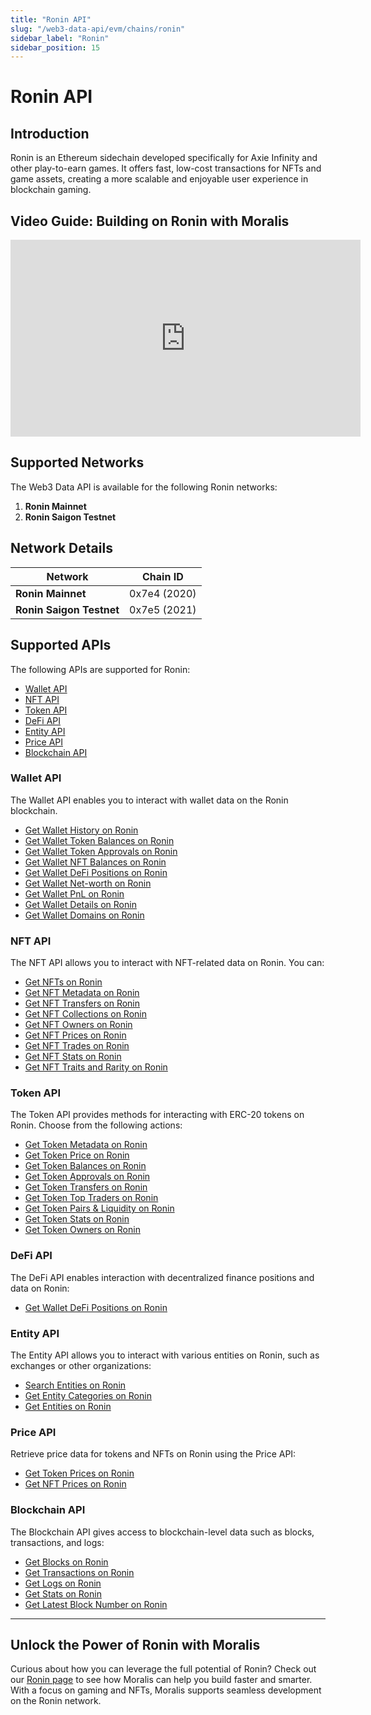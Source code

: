 ```yaml
---
title: "Ronin API"
slug: "/web3-data-api/evm/chains/ronin"
sidebar_label: "Ronin"
sidebar_position: 15
---
```


# Ronin API

## Introduction

Ronin is an Ethereum sidechain developed specifically for Axie Infinity and other play-to-earn games. It offers fast, low-cost transactions for NFTs and game assets, creating a more scalable and enjoyable user experience in blockchain gaming.

## Video Guide: Building on Ronin with Moralis

<iframe width="560" height="315" src="https://www.youtube.com/embed/B_lWUGtI9lM" title="Building on Ronin with Moralis APIs | Full Developer Walkthrough" frameborder="0" allow="accelerometer; autoplay; clipboard-write; encrypted-media; gyroscope; picture-in-picture" allowfullscreen></iframe>

## Supported Networks

The Web3 Data API is available for the following Ronin networks:

1. **Ronin Mainnet**
2. **Ronin Saigon Testnet**

## Network Details

| Network | Chain ID |
| ---- | ---- |
| **Ronin Mainnet**        | 0x7e4 (2020) |
| **Ronin Saigon Testnet** | 0x7e5 (2021) |

## Supported APIs

The following APIs are supported for Ronin:

<ul>
  <li><a href="/web3-data-api/evm/reference#wallet-api">Wallet API</a></li>
  <li><a href="/web3-data-api/evm/reference#nft-api">NFT API</a></li>
  <li><a href="/web3-data-api/evm/reference#token-api">Token API</a></li>
  <li><a href="/web3-data-api/evm/reference#defi-api">DeFi API</a></li>
  <li><a href="/web3-data-api/evm/reference#entity-api">Entity API</a></li>
  <li><a href="/web3-data-api/evm/reference#price-api">Price API</a></li>
  <li><a href="/web3-data-api/evm/reference#blockchain-api">Blockchain API</a></li>
</ul>

### Wallet API

The Wallet API enables you to interact with wallet data on the Ronin blockchain.

<ul>
  <li><a href="/web3-data-api/evm/reference#get-wallet-history">Get Wallet History on Ronin</a></li>
  <li><a href="/web3-data-api/evm/reference#get-wallet-token-balances">Get Wallet Token Balances on Ronin</a></li>
  <li><a href="/web3-data-api/evm/reference#get-wallet-token-approvals">Get Wallet Token Approvals on Ronin</a></li>
  <li><a href="/web3-data-api/evm/reference#get-wallet-nfts">Get Wallet NFT Balances on Ronin</a></li>
  <li><a href="/web3-data-api/evm/reference#get-wallet-defi-positions">Get Wallet DeFi Positions on Ronin</a></li>
  <li><a href="/web3-data-api/evm/reference#get-wallet-net-worth">Get Wallet Net-worth on Ronin</a></li>
  <li><a href="/web3-data-api/evm/reference#get-wallet-pnl">Get Wallet PnL on Ronin</a></li>
  <li><a href="/web3-data-api/evm/reference#get-wallet-details">Get Wallet Details on Ronin</a></li>
  <li><a href="/web3-data-api/evm/reference#get-wallet-domains">Get Wallet Domains on Ronin</a></li>
</ul>

### NFT API

The NFT API allows you to interact with NFT-related data on Ronin. You can:

<ul>
  <li><a href="/web3-data-api/evm/reference#get-nfts">Get NFTs on Ronin</a></li>
  <li><a href="/web3-data-api/evm/reference#get-nft-metadata">Get NFT Metadata on Ronin</a></li>
  <li><a href="/web3-data-api/evm/reference#get-nft-transfers">Get NFT Transfers on Ronin</a></li>
  <li><a href="/web3-data-api/evm/reference#get-nft-collections">Get NFT Collections on Ronin</a></li>
  <li><a href="/web3-data-api/evm/reference#get-nft-owners">Get NFT Owners on Ronin</a></li>
  <li><a href="/web3-data-api/evm/reference#get-nft-prices">Get NFT Prices on Ronin</a></li>
  <li><a href="/web3-data-api/evm/reference#get-nft-trades">Get NFT Trades on Ronin</a></li>
  <li><a href="/web3-data-api/evm/reference#get-nft-stats">Get NFT Stats on Ronin</a></li>
  <li><a href="/web3-data-api/evm/reference#get-nft-traits-and-rarity">Get NFT Traits and Rarity on Ronin</a></li>
</ul>

### Token API

The Token API provides methods for interacting with ERC-20 tokens on Ronin. Choose from the following actions:

<ul>
  <li><a href="/web3-data-api/evm/reference#get-token-metadata">Get Token Metadata on Ronin</a></li>
  <li><a href="/web3-data-api/evm/reference#get-token-price">Get Token Price on Ronin</a></li>
  <li><a href="/web3-data-api/evm/reference#get-token-balances">Get Token Balances on Ronin</a></li>
  <li><a href="/web3-data-api/evm/reference#get-token-approvals">Get Token Approvals on Ronin</a></li>
  <li><a href="/web3-data-api/evm/reference#get-token-transfers">Get Token Transfers on Ronin</a></li>
  <li><a href="/web3-data-api/evm/reference#get-token-top-traders">Get Token Top Traders on Ronin</a></li>
  <li><a href="/web3-data-api/evm/reference#get-token-pairs--liquidity">Get Token Pairs & Liquidity on Ronin</a></li>
  <li><a href="/web3-data-api/evm/reference#get-token-stats">Get Token Stats on Ronin</a></li>
  <li><a href="/web3-data-api/evm/reference#get-token-owners">Get Token Owners on Ronin</a></li>
</ul>

### DeFi API

The DeFi API enables interaction with decentralized finance positions and data on Ronin:

<ul>
  <li><a href="/web3-data-api/evm/reference#get-wallet-defi-positions">Get Wallet DeFi Positions on Ronin</a></li>
</ul>

### Entity API

The Entity API allows you to interact with various entities on Ronin, such as exchanges or other organizations:

<ul>
  <li><a href="/web3-data-api/evm/reference#search-entities">Search Entities on Ronin</a></li>
  <li><a href="/web3-data-api/evm/reference#get-entity-categories">Get Entity Categories on Ronin</a></li>
  <li><a href="/web3-data-api/evm/reference#get-entities">Get Entities on Ronin</a></li>
</ul>

### Price API

Retrieve price data for tokens and NFTs on Ronin using the Price API:

<ul>
  <li><a href="/web3-data-api/evm/reference#get-token-prices">Get Token Prices on Ronin</a></li>
  <li><a href="/web3-data-api/evm/reference#get-nft-prices">Get NFT Prices on Ronin</a></li>
</ul>

### Blockchain API

The Blockchain API gives access to blockchain-level data such as blocks, transactions, and logs:

<ul>
  <li><a href="/web3-data-api/evm/reference#get-blocks">Get Blocks on Ronin</a></li>
  <li><a href="/web3-data-api/evm/reference#get-transactions">Get Transactions on Ronin</a></li>
  <li><a href="/web3-data-api/evm/reference#get-logs">Get Logs on Ronin</a></li>
  <li><a href="/web3-data-api/evm/reference#get-stats">Get Stats on Ronin</a></li>
  <li><a href="/web3-data-api/evm/reference#get-latest-block-number">Get Latest Block Number on Ronin</a></li>
</ul>

---

## Unlock the Power of Ronin with Moralis

Curious about how you can leverage the full potential of Ronin? Check out our [Ronin page](https://developers.moralis.com/chains/ronin/) to see how Moralis can help you build faster and smarter. With a focus on gaming and NFTs, Moralis supports seamless development on the Ronin network.
